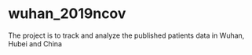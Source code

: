# wuhan_2019ncov
The project is to track and analyze the published patients data in Wuhan, Hubei and China
